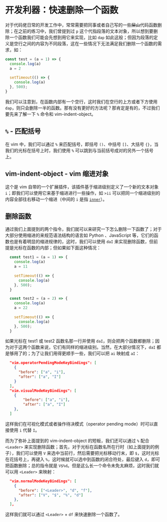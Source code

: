 # 开发利器：快速删除一个函数

对于代码佬日常的开发工作中，常常需要把同事或者自己写的一些~~屎山~~代码函数删除；在之前的练习中，我们曾提到过 `p` 这个代指段落的文本对象，所以想到要删除一个函数我们可能会先想到用它来实现，比如 `dap` 如此这般；但因为段落的定义是空行之间的内容为不同段落，这在一些情况下无法满足我们删除一个函数的需求，如：

```js
const test = (a = 1) => {
  console.log(a)
  a = 2
  
  setTimeout(() => {
    console.log(a)
  }, 500);
}
```

我们可以注意到，在函数内部有一个空行，这时我们在空行的上方或者下方使用 `dap`，则只会删除一半的函数。那有没有更好的方法呢？那肯定是有的，不过我们要先来了解一下 `%` 命令和 vim-indent-object。

## `%` - 匹配括号

在 vim 中，我们可以通过 `%` 来匹配括号，即括号 `()`、中括号 `[]`、大括号 `{}`，当我们的光标在括号上时，我们使用 `%` 可以跳到与当前括号成对的另外一个括号上。

## vim-indent-object - vim 缩进对象

这个是 vim 自带的一个扩展插件，该插件基于缩进级别定义了一个新的文本对象 `i`；即我们可以使用它来基于缩进进行一些操作，如 `>ii` 可以把同一个缩进级别的内容全部往右移动一个缩进（中间的 `i` 是指 [`inner`](./day-6.md#语法结构)）。

## 删除函数

通过我们上面提到的两个指令，我们就可以来研究一下怎么删除一下函数了；对于大部分使用缩进的来规范语法结构的语言如 Python 、JavaScript 等，它们的函数也是有着明显的缩进规律的，这时，我们可以使用 `daI` 来实现删除函数，但前提是光标在函数的内部；但如果如下面这种情况：

```js
  const test1 = (a = 1) => {
    console.log(a)
    a = 11
    
    setTimeout(() => {
      console.log(a)
    }, 500);
  }

  const test2 = (a = 2) => {
    console.log(a)
    a = 22
    
    setTimeout(() => {
      console.log(a)
    }, 500);
  }
```

如果光标在 test1 或 test2 函数名那一行并使用 `daI`，则会把两个函数都删除；因为对于这两个函数来说，它们有同样的缩进级别。当然，在大部分情况下，`daI` 都是够用了的；为了让我们用得更顺手一些，我们可以把 `ai` 映射成 `aI`：

```json
  "vim.operatorPendingModeKeyBindings": [
    {
      "before": ["a", "i"],
      "after": ["a", "I"]
    }
  ],
  "vim.visualModeKeyBindings": [
    {
        "before": ["a", "i"],
        "after": ["a", "I"]
    },        
  ]
```

这样我们在可视化模式或者操作待决模式（operator pending mode）时可以直接使用 `i` 代替 `I`。

而为了弥补上面提到的 vim-indent-object 的短板，我们还可以通过 `%` 配合 `<Leader>` 来实现删除函数；首先，对于光标在函数名所在行时（如上面提到的例子），我们可以使用 `V` 来选中当前行，然后需要把光标移动行末，即 `$`，这时光标在花括号上，再键入 `%`，这时候就可以选中到函数的闭合符处，最后键入 `d`，即可把函数删除；总的指令就是 `V$%d`。但是这么长一个命令未免太麻烦，这时我们就可以用 `<Leader>` 来映射：

```json
  "vim.normalModeKeyBindings": [
    {
      "before": ["<Leader>", "d", "f"],
      "after": ["V", "$", "%", "d"]
    },
  ],
```

这样我们就可以通过 `<Leader>` + `df` 来快速删除一个函数了。
